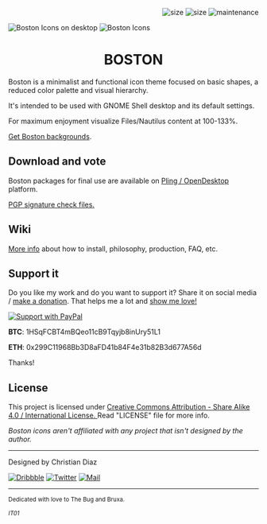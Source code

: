 <p align="right">
 <img alt="size" name="size" src="https://img.shields.io/badge/Linux-FCC624?style=for-the-badge&logo=linux&logoColor=black">
 <img alt="size" name="size" src="https://img.shields.io/github/repo-size/thecheis/Boston-Icons?color=2d8cff&style=for-the-badge">
 <img alt="maintenance" name="maintenance" src="https://img.shields.io/maintenance/yes/2023?style=for-the-badge">
</p>

![Boston Icons on desktop](https://github.com/thecheis/Boston-Icons/blob/master/Pictures/Boston%20A.png)
![Boston Icons](https://github.com/thecheis/Boston-Icons/blob/master/Boston-icons-preview.png)

<h1 align="center">
 BOSTON
</h1>

Boston is a minimalist and functional icon theme focused on basic shapes, a reduced color palette and visual hierarchy.

It's intended to be used with GNOME Shell desktop and its default settings.

For maximum enjoyment visualize Files/Nautilus content at 100-133%.

[Get Boston backgrounds](https://www.pling.com/p/1381664/).

## Download and vote

Boston packages for final use are available on [Pling / OpenDesktop](https://www.pling.com/p/1012402/) platform.

[PGP signature check files.](https://github.com/thecheis/Boston-Icons/tree/master/PGP-Signatures)

## Wiki
[More info](https://github.com/thecheis/Boston-Icons/wiki) about how to install, philosophy, production, FAQ, etc.

## Support it

Do you like my work and do you want to support it? Share it on social media / [make a donation](https://github.com/thecheis/Boston-Icons/wiki/Patrons-and-support). That helps me a lot and [show me love!](https://www.youtube.com/watch?v=Ps2Jc28tQrw) 

<p align="left">
  <a href="https://www.paypal.me/ChrisDiaz" target="_blank"><img src="https://github.com/thecheis/Boston-Icons/blob/master/Pictures/Support-PayPal.png" title="Support with PayPal"></a>
</p>

**BTC**: 1HSqFCBT4mBQeo11cB9Tqyjb8inUry51L1

**ETH**: 0x299C11968Bb3D8aFD41b84F4e31b82B3d677A56d
 
Thanks!

## License

This project is licensed under [Creative Commons Attribution - Share Alike 4.0 / International License. ](https://creativecommons.org/licenses/by-sa/4.0/legalcode)
Read "LICENSE" file for more info.

*Boston icons aren't affiliated with any project that isn't designed by the author.*

---

Designed by Christian Diaz 

<p align="left">
  <a href="https://dribbble.com/chrisdiaz" target="_blank"><img src="https://img.shields.io/badge/Dribbble-EA4C89?style=for-the-badge&logo=dribbble&logoColor=white" title="Dribbble"></a> <a href="https://twitter.com/the_cheis" target="_blank"><img src="https://img.shields.io/badge/Twitter-1DA1F2?style=for-the-badge&logo=twitter&logoColor=white" title="Twitter"></a>  <a href="mailto:christiandiaz.design@gmail.com" target="_blank"><img src="https://img.shields.io/badge/Gmail-D14836?style=for-the-badge&logo=gmail&logoColor=white" title="Mail"></a> 
</p>

---

<sub>Dedicated with love to The Bug and Bruxa.<sub>
  
<sub>*IT01*<sub>
